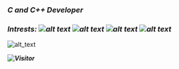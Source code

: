 ### ***C and C++ Developer***


### ***Intrests: ![alt text](https://img.shields.io/badge/-Linux-d3d3d3?style=flat-square&logo=Linux&logoColor=white) ![alt text](https://img.shields.io/badge/-Discord-7289DA?style=flat-square&logo=Discord&logoColor=white) ![alt text](https://img.shields.io/badge/-++-214cce?style=flat-square&logo=c&logoColor=white) ![alt text](https://img.shields.io/badge/--214cce?style=flat-square&logo=c&logoColor=white)***

![alt_text](https://github-readme-stats.vercel.app/api/top-langs/?username=p6lg&langs_count=3)


***![Visitor](https://visitor-badge.laobi.icu/badge?page_id=p6lg.p6lg)***

